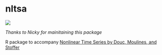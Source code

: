 # nltsa  
<a href="https://github.com/nickpoison"><img src="https://img.shields.io/badge/NickyPoison-approved-ff69b4.svg?style=flat"></a> 

_Thanks to Nicky for mainitaining this package_

R package to accompany [Nonlinear Time Series by Douc, Moulines, and Stoffer](http://www.stat.pitt.edu/stoffer/nltsa/)

